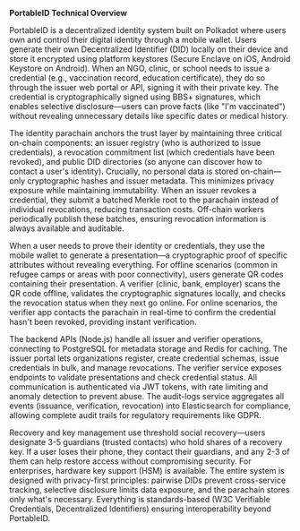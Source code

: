 **PortableID Technical Overview**

PortableID is a decentralized identity system built on Polkadot where users own and control their digital identity through a mobile wallet. Users generate their own Decentralized Identifier (DID) locally on their device and store it encrypted using platform keystores (Secure Enclave on iOS, Android Keystore on Android). When an NGO, clinic, or school needs to issue a credential (e.g., vaccination record, education certificate), they do so through the issuer web portal or API, signing it with their private key. The credential is cryptographically signed using BBS+ signatures, which enables selective disclosure—users can prove facts (like "I'm vaccinated") without revealing unnecessary details like specific dates or medical history.

The identity parachain anchors the trust layer by maintaining three critical on-chain components: an issuer registry (who is authorized to issue credentials), a revocation commitment list (which credentials have been revoked), and public DID directories (so anyone can discover how to contact a user's identity). Crucially, no personal data is stored on-chain—only cryptographic hashes and issuer metadata. This minimizes privacy exposure while maintaining immutability. When an issuer revokes a credential, they submit a batched Merkle root to the parachain instead of individual revocations, reducing transaction costs. Off-chain workers periodically publish these batches, ensuring revocation information is always available and auditable.

When a user needs to prove their identity or credentials, they use the mobile wallet to generate a presentation—a cryptographic proof of specific attributes without revealing everything. For offline scenarios (common in refugee camps or areas with poor connectivity), users generate QR codes containing their presentation. A verifier (clinic, bank, employer) scans the QR code offline, validates the cryptographic signatures locally, and checks the revocation status when they next go online. For online scenarios, the verifier app contacts the parachain in real-time to confirm the credential hasn't been revoked, providing instant verification.

The backend APIs (Node.js) handle all issuer and verifier operations, connecting to PostgreSQL for metadata storage and Redis for caching. The issuer portal lets organizations register, create credential schemas, issue credentials in bulk, and manage revocations. The verifier service exposes endpoints to validate presentations and check credential status. All communication is authenticated via JWT tokens, with rate limiting and anomaly detection to prevent abuse. The audit-logs service aggregates all events (issuance, verification, revocation) into Elasticsearch for compliance, allowing complete audit trails for regulatory requirements like GDPR.

Recovery and key management use threshold social recovery—users designate 3-5 guardians (trusted contacts) who hold shares of a recovery key. If a user loses their phone, they contact their guardians, and any 2-3 of them can help restore access without compromising security. For enterprises, hardware key support (HSM) is available. The entire system is designed with privacy-first principles: pairwise DIDs prevent cross-service tracking, selective disclosure limits data exposure, and the parachain stores only what's necessary. Everything is standards-based (W3C Verifiable Credentials, Decentralized Identifiers) ensuring interoperability beyond PortableID.